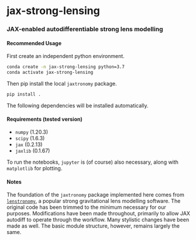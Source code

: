 # jax-strong-lensing

### JAX-enabled autodifferentiable strong lens modelling

#### Recommended Usage
First create an independent python environment.
```sh
conda create -n jax-strong-lensing python=3.7
conda activate jax-strong-lensing
```

Then pip install the local `jaxtronomy` package.
```sh
pip install .
```

The following dependencies will be installed automatically.

#### Requirements (tested version)
- `numpy` (1.20.3)
- `scipy` (1.6.3)
- `jax` (0.2.13)
- `jaxlib` (0.1.67)

To run the notebooks, `jupyter` is (of course) also necessary, along with `matplotlib` for plotting.

#### Notes
The foundation of the `jaxtronomy` package implemented here comes from [`lenstronomy`](https://github.com/sibirrer/lenstronomy), a popular strong
gravitational lens modelling software. The original code has been trimmed to the minimum necessary for our purposes. Modifications have been made throughout, primarily to allow JAX autodiff to operate through the workflow. Many stylistic changes have been made as well. The basic module structure, however, remains largely the same.
